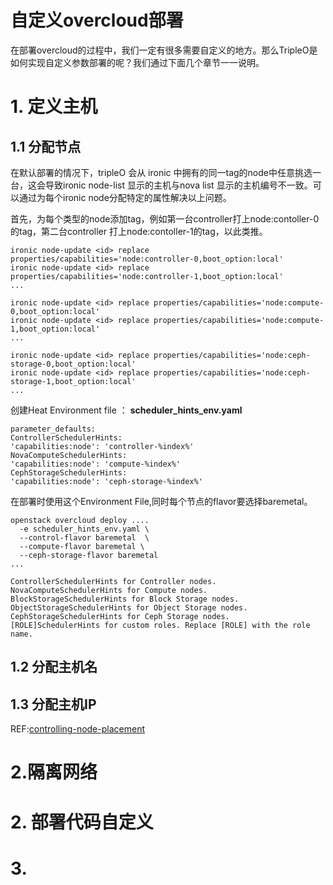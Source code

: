 #
# 自定义overcloud部署

在部署overcloud的过程中，我们一定有很多需要自定义的地方。那么TripleO是如何实现自定义参数部署的呢？我们通过下面几个章节一一说明。

# 1. 定义主机

## 1.1 分配节点

在默认部署的情况下，tripleO 会从 ironic 中拥有的同一tag的node中任意挑选一台，这会导致ironic node-list 显示的主机与nova list 显示的主机编号不一致。可以通过为每个ironic node分配特定的属性解决以上问题。

首先，为每个类型的node添加tag，例如第一台controller打上node:contoller-0 的tag，第二台controller 打上node:contoller-1的tag，以此类推。
```
ironic node-update <id> replace properties/capabilities='node:controller-0,boot_option:local'
ironic node-update <id> replace properties/capabilities='node:controller-1,boot_option:local'
...

ironic node-update <id> replace properties/capabilities='node:compute-0,boot_option:local'
ironic node-update <id> replace properties/capabilities='node:compute-1,boot_option:local'
...

ironic node-update <id> replace properties/capabilities='node:ceph-storage-0,boot_option:local'
ironic node-update <id> replace properties/capabilities='node:ceph-storage-1,boot_option:local'
...
```

创建Heat Environment file ：
**scheduler_hints_env.yaml**
```
parameter_defaults:
ControllerSchedulerHints:
'capabilities:node': 'controller-%index%'
NovaComputeSchedulerHints:
'capabilities:node': 'compute-%index%'
CephStorageSchedulerHints:
'capabilities:node': 'ceph-storage-%index%'
```

在部署时使用这个Environment File,同时每个节点的flavor要选择baremetal。
```
openstack overcloud deploy ....
  -e scheduler_hints_env.yaml \
  --control-flavor baremetal  \
  --compute-flavor baremetal \
  --ceph-storage-flavor baremetal
...
```


```
ControllerSchedulerHints for Controller nodes.
NovaComputeSchedulerHints for Compute nodes.
BlockStorageSchedulerHints for Block Storage nodes.
ObjectStorageSchedulerHints for Object Storage nodes.
CephStorageSchedulerHints for Ceph Storage nodes.
[ROLE]SchedulerHints for custom roles. Replace [ROLE] with the role name.
```




## 1.2 分配主机名



## 1.3 分配主机IP

REF:[controlling-node-placement](https://access.redhat.com/documentation/en/red-hat-openstack-platform/10/paged/advanced-overcloud-customization/chapter-8-controlling-node-placement)

# 2.隔离网络

# 2. 部署代码自定义

# 3.


